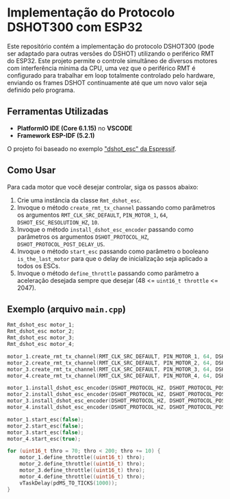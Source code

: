 # Implementação do Protocolo DSHOT300 com ESP32

Este repositório contém a implementação do protocolo DSHOT300 (pode ser adaptado para outras versões do DSHOT) utilizando o periférico RMT do ESP32. Este projeto permite o controle simultâneo de diversos motores com interferência mínima da CPU, uma vez que o periférico RMT é configurado para trabalhar em loop totalmente controlado pelo hardware, enviando os frames DSHOT continuamente até que um novo valor seja definido pelo programa.

## Ferramentas Utilizadas

- **PlatformIO IDE (Core 6.1.15)** no **VSCODE**
- **Framework ESP-IDF (5.2.1)**

O projeto foi baseado no exemplo ["dshot_esc" da Espressif](https://github.com/espressif/esp-idf/tree/master/examples/peripherals/rmt/dshot_esc).

## Como Usar

Para cada motor que você desejar controlar, siga os passos abaixo:

1. Crie uma instância da classe `Rmt_dshot_esc`.
2. Invoque o método `create_rmt_tx_channel` passando como parâmetros os argumentos `RMT_CLK_SRC_DEFAULT`, `PIN_MOTOR_1`, `64`, `DSHOT_ESC_RESOLUTION_HZ`, `10`.
3. Invoque o método `install_dshot_esc_encoder` passando como parâmetros os argumentos `DSHOT_PROTOCOL_HZ`, `DSHOT_PROTOCOL_POST_DELAY_US`.
4. Invoque o método `start_esc` passando como parâmetro o booleano `is_the_last_motor` para que o delay de inicialização seja aplicado a todos os ESCs.
5. Invoque o método `define_throttle` passando como parâmetro a aceleração desejada sempre que desejar (48 <= `uint16_t throttle` <= 2047).

## Exemplo (arquivo `main.cpp`)

```cpp
Rmt_dshot_esc motor_1;
Rmt_dshot_esc motor_2;
Rmt_dshot_esc motor_3;
Rmt_dshot_esc motor_4;

motor_1.create_rmt_tx_channel(RMT_CLK_SRC_DEFAULT, PIN_MOTOR_1, 64, DSHOT_ESC_RESOLUTION_HZ, 10);
motor_2.create_rmt_tx_channel(RMT_CLK_SRC_DEFAULT, PIN_MOTOR_2, 64, DSHOT_ESC_RESOLUTION_HZ, 10);   
motor_3.create_rmt_tx_channel(RMT_CLK_SRC_DEFAULT, PIN_MOTOR_3, 64, DSHOT_ESC_RESOLUTION_HZ, 10);
motor_4.create_rmt_tx_channel(RMT_CLK_SRC_DEFAULT, PIN_MOTOR_4, 64, DSHOT_ESC_RESOLUTION_HZ, 10);

motor_1.install_dshot_esc_encoder(DSHOT_PROTOCOL_HZ, DSHOT_PROTOCOL_POST_DELAY_US);
motor_2.install_dshot_esc_encoder(DSHOT_PROTOCOL_HZ, DSHOT_PROTOCOL_POST_DELAY_US);
motor_3.install_dshot_esc_encoder(DSHOT_PROTOCOL_HZ, DSHOT_PROTOCOL_POST_DELAY_US);
motor_4.install_dshot_esc_encoder(DSHOT_PROTOCOL_HZ, DSHOT_PROTOCOL_POST_DELAY_US);

motor_1.start_esc(false);
motor_2.start_esc(false);
motor_3.start_esc(false);
motor_4.start_esc(true);

for (uint16_t thro = 70; thro < 200; thro += 10) {
    motor_1.define_throttle((uint16_t) thro);
    motor_2.define_throttle((uint16_t) thro);
    motor_3.define_throttle((uint16_t) thro);
    motor_4.define_throttle((uint16_t) thro);
    vTaskDelay(pdMS_TO_TICKS(1000));
}
